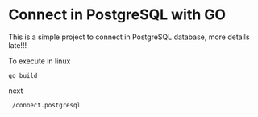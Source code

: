 # Connect in PostgreSQL with GO

This is a simple project to connect in PostgreSQL database, more details late!!!

To execute in linux

`go build`

next

`./connect.postgresql`
